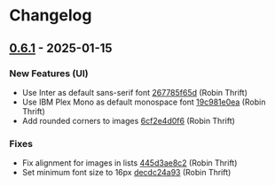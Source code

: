 # Changelog

## [0.6.1](https://github.com/RobinThrift/belt/releases/tag/v0.6.1) - 2025-01-15

### <!-- 0 -->New Features (UI)

- Use Inter as default sans-serif font [267785f65d](https://github.com/RobinThrift/belt/commit/267785f65d32f15be09e3b7b3a30b7657f53a793) (Robin Thrift)
- Use IBM Plex Mono as default monospace font [19c981e0ea](https://github.com/RobinThrift/belt/commit/19c981e0ea8e0b130b639c5196ae1ac12e2d548c) (Robin Thrift)
- Add rounded corners to images [6cf2e4d0f6](https://github.com/RobinThrift/belt/commit/6cf2e4d0f6e9572cc311705c294aafc453207509) (Robin Thrift)

### <!-- 1 -->Fixes

- Fix alignment for images in lists [445d3ae8c2](https://github.com/RobinThrift/belt/commit/445d3ae8c2d0d25245953a01c422a533ea75c14c) (Robin Thrift)
- Set minimum font size to 16px [decdc24a93](https://github.com/RobinThrift/belt/commit/decdc24a931c096ca86c263966bccaacacbd7ef6) (Robin Thrift)

[0.6.1]: https://github.com/RobinThrift/belt/compare/v0.6.0..v0.6.1

